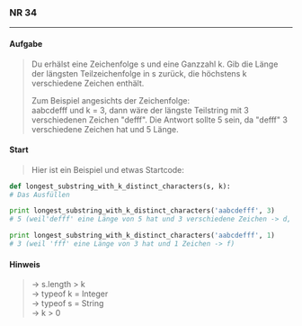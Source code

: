 ### NR 34

---

#### Aufgabe
> Du erhälst eine Zeichenfolge s und eine Ganzzahl k. Gib die Länge der längsten Teilzeichenfolge in s zurück, die höchstens k verschiedene Zeichen enthält.
>
> Zum Beispiel angesichts der Zeichenfolge:<br>
> aabcdefff und k = 3, dann wäre der längste Teilstring mit 3 verschiedenen Zeichen "defff". Die Antwort sollte 5 sein, da "defff" 3 verschiedene Zeichen hat und 5 Länge.


#### Start
>Hier ist ein Beispiel und etwas Startcode:

```py
def longest_substring_with_k_distinct_characters(s, k):
# Das Ausfüllen

print longest_substring_with_k_distinct_characters('aabcdefff', 3)
# 5 (weil'defff' eine Länge von 5 hat und 3 verschiedene Zeichen -> d, e, f)

print longest_substring_with_k_distinct_characters('aabcdefff', 1)
# 3 (weil 'fff' eine Länge von 3 hat und 1 Zeichen -> f)
```


#### Hinweis
> -> s.length > k<br>
> -> typeof k = Integer<br>
> -> typeof s = String<br>
> -> k > 0<br>